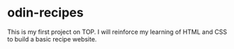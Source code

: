 # odin-recipes
This is my first project on TOP.
I will reinforce my learning of HTML and CSS to build a basic recipe website.
